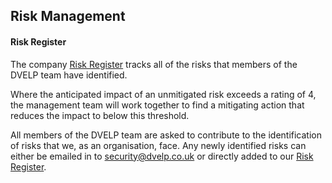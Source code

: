 ## Risk Management

#### Risk Register
The company [Risk Register](https://docs.google.com/spreadsheets/d/1gyK0zWSVlX-ZnXsN_c4-my86-hHjHEDY6IEP5h9UuVQ/edit?usp=sharing) tracks all of the risks that members of the DVELP team have identified. 

Where the anticipated impact of an unmitigated risk exceeds a rating of 4, the management team will work together to find a mitigating action that reduces the impact to below this threshold. 

All members of the DVELP team are asked to contribute to the identification of risks that we, as an organisation, face. Any newly identified risks can either be emailed in to [security@dvelp.co.uk](mailto:security@dvelp.co.uk) or directly added to our  [Risk Register](https://docs.google.com/spreadsheets/d/1gyK0zWSVlX-ZnXsN_c4-my86-hHjHEDY6IEP5h9UuVQ/edit?usp=sharing).